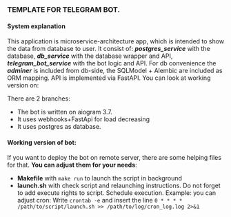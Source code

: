 ### TEMPLATE FOR TELEGRAM BOT.

#### System explanation

This application is microservice-architecture app, which is intended to show the data from database to user. It consist of: ***postgres_service*** with the database, ***db_service*** with the database wrapper and API, ***telegram_bot_service*** with the bot logic and API. For db convenience the ***adminer*** is included from db-side, the SQLModel + Alembic are included as ORM mapping. API is implemented via FastAPI. You can look at working version on:

<p style="text-align: center"><a href=https://web.telegram.org/a/#6998070759></a></p>

There are 2 branches: 



- The bot is written on aiogram 3.7.
- It uses webhooks+FastApi for load decreasing
- It uses postgres as database.

#### Working version of bot:


If you want to deploy the bot on remote server, there are some helping files for that. **You can adjust them for your needs**:
- **Makefile** with ```make run``` to launch the script in background
- **launch.sh** with check script and relaunching instructions. Do not forget to add execute rights to script. Schedule execution. Example: you can adjust cron: Write ```crontab -e``` and insert the line ```0 * * * * /path/to/script/launch.sh >> /path/to/log/cron_log.log 2>&1```
